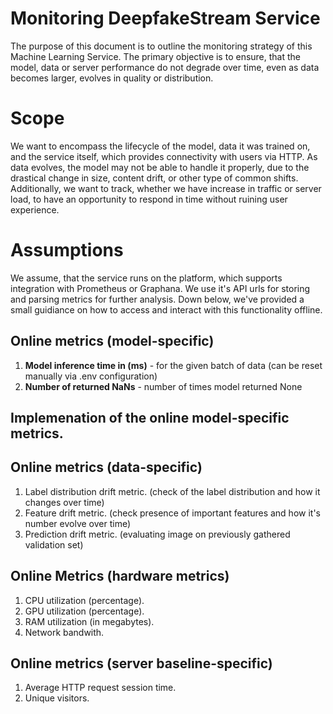 # Monitoring DeepfakeStream Service

The purpose of this document is to outline the monitoring strategy of this Machine Learning Service. The primary objective is to ensure, that the model, data or server performance do not degrade over time, even as data becomes larger, evolves in quality or distribution.

# Scope 
We want to encompass the lifecycle of the model, data it was trained on, and the service itself,
which provides connectivity with users via HTTP. As data evolves, the model
may not be able to handle it properly, due to the drastical change in size, content drift,
or other type of common shifts. Additionally, we want to track, whether we have increase in traffic or server load, to have an opportunity to respond in time without ruining user experience.

# Assumptions

We assume, that the service runs on the platform, which supports integration with Prometheus or Graphana. We use it's API urls for storing and parsing metrics for further analysis. Down below, we've provided a small guidiance on how to access and interact with this functionality offline.


## Online metrics (model-specific)

1. **Model inference time in (ms)** - for the given batch of data 
(can be reset manually via .env configuration)
2. **Number of returned NaNs** - number of times model returned None

## Implemenation of the online model-specific metrics.


## Online metrics (data-specific)

1. Label distribution drift metric. (check of the label distribution and how it changes over time)
2. Feature drift metric. (check presence of important features and how it's number evolve over time)
3. Prediction drift metric. (evaluating image on previously gathered validation set)

## Online Metrics (hardware metrics)

1. CPU utilization (percentage).
2. GPU utilization (percentage).
3. RAM utilization (in megabytes).
4. Network bandwith.

## Online metrics (server baseline-specific)

1. Average HTTP request session time.
2. Unique visitors.




